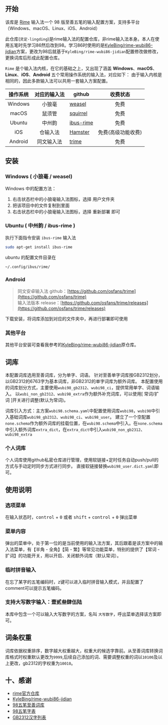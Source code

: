 ## 开始

该库是 [Rime](https://rime.im/) 输入法一个 98 版至善五笔的输入配置方案，支持多平台（Windows、macOS、Linux、iOS、Android）

此仓库(`灵定-lingding`)是rime输入法的配置仓库，非rime输入法本身。本人在使用五笔时先学习86然后改到98。学习86时使用的是[KyleBing/rime-wubi86-jidian](https://github.com/KyleBing/rime-wubi86-jidian)方案，更改为98后就基于`KyleBing/rime-wubi86-jidian`配置修改做修改，更换词库后形成此配置仓库。

`Rime` 是个输入法内核，在它的基础之上，又出现了涵盖 **Windows**、**macOS**、**Linux**、**iOS**、**Android** 五个常用操作系统的输入法，对应如下：
由于输入内核是相同的，因此多款输入法可以共用一套输入方案配置。

|  操作系统   | 对应的输入法 | github                                                                     |    收费状态     |
|:-------:|:------:|----------------------------------------------------------------------------|:-----------:|
| Windows |  小狼毫 | [weasel](https://github.com/rime/weasel)           |     免费      |
|  macOS  |  鼠须管 | [squirrel](https://github.com/rime/squirrel)       |     免费      |
| Ubuntu  |  中州韵 | [ibus-rime](https://github.com/rime/ibus-rime)     |     免费      |
|   iOS   |  仓输入法 | [Hamster](https://github.com/imfuxiao/Hamster) | 免费(高级功能收费)  |
| Android | 同文输入法 | [trime](https://github.com/osfans/trime)         |     免费      |

## 安装

### Windows ( 小狼毫 / weasel)

Windows 中的配置方法：
1. 右击状态栏中的小狼毫输入法图标，选择 <kbd>用户文件夹</kbd>
2. 把该项目中的文件复制到里面
3. 右击状态栏中的小狼毫输入法图标，选择 <kbd>重新部署</kbd> 即可

### Ubuntu ( 中州韵 / ibus-rime )

执行下面指令安装 `ibus-rime` 输入法

```bash
sudo apt-get install ibus-rime
```

ubuntu 的配置文件目录在
```bash
~/.config/ibus/rime/
```

### Android
> 同文安卓输入法 github：[https://github.com/osfans/trime](https://github.com/osfans/trime)  
> 输入法版本 release：[https://github.com/osfans/trime/releases](https://github.com/osfans/trime/releases)

下载安装，将词库添加到对应的文件夹中，再进行部署即可使用

### 其他平台

其他平台安装可查看我参考的[KyleBing/rime-wubi86-jidian](https://github.com/KyleBing/rime-wubi86-jidian)原仓库。

## 词库

本配置词库选用至善词库，分为单字、词语。
针对至善单字词库按GB2312划分，以GB2312的6763字为基本词库，非GB2312的单字词库为额外词库。
本配置使用的词库划分方式，主要使用`wubi98_gb2312`、`wubi98_ci`，提供常用单字、词语输入。
以`wubi_non_gb2312`、`wubi98_extra`作为额外补充词库，可以使用[ 常词/扩词 ]开关进行调整(默认为常词)。

词库引入方式：主方案`wubi98.schema.yaml`中配置使用词库`wubi98`，`wubi98`中引入基础词库`wubi98_gb2312`、`wubi98_ci`、`wubi98_user`。
建立了一个空配置`none.schema`作为额外词库的挂载位置，在`wubi98.schema`中引入。在`none.schema`中引入额外词库`extra_dict`，在`extra_dict`中引入`wubi98_non_gb2312`、`wubi98_extra`

### 个人词库

个人词库使用github私密仓库进行管理，使用软链接+定时任务自动push/pull的方式与手动定时同步方式进行同步。
直接软链接替换`wubi98_user.dict.yaml`即可。

## 使用说明

### 选项菜单
在输入状态时，<kbd>control</kbd> + <kbd>0</kbd> 或者 <kbd>shift</kbd> + <kbd>control</kbd> + <kbd>0</kbd> 弹出菜单

### 菜单内容
弹出的菜单中，处于第一位的是当前使用的输入法方案，其后跟着是该方案中的输入法菜单，有【半角 - 全角】【简 - 繁】等常见功能菜单，特别的提供了【常词 - 扩词】的功能开关，用以开启、关闭额外词库（默认常词）。

### 临时拼音输入
在忘了某字的五笔编码时，<kbd>z</kbd>键可以进入临时拼音输入模式，并且配置了comment可以提示五笔编码。

### 支持大写数字输入：壹贰叁肆伍陆
本库中包含一个可以输入大写数字的方案，名叫 `大写数字`，呼出菜单选择该方案即可。

## 词条权重
词库依据权重排序，数字越大权重越大，权重大的候选字靠前。从至善词库转换词库格式时权重默认更改为`9999`,后续自己添加的词、需要调整权重的词以`10100`及以上更改，gb2312的字权重为`10010`。

## 十、感谢

- [rime官方仓库](https://github.com/rime)
- [KyleBing/rime-wubi86-jidian](https://github.com/KyleBing/rime-wubi86-jidian)
- [98五笔至善词库](https://github.com/omgredfog/98wubi)
- [98五笔字表](https://github.com/yanhuacuo/98wubi-tables)
- [GB2312汉字列表](https://github.com/beifeng600/nlp_storeroom)